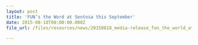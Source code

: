 ```yaml
---
layout: post
title: 'FUN’s the Word at Sentosa this September'
date: 2015-08-18T00:00:00.000Z
file_url: /files/resources/news/20150818_media-release_fun_the_world_at_sentosa_this_september.pdf

---
```

